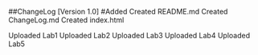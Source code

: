 ##ChangeLog
[Version 1.0]
#Added
Created README.md
Created ChangeLog.md
Created index.html

Uploaded Lab1
Uploaded Lab2
Uploaded Lab3
Uploaded Lab4
Uploaded Lab5 
